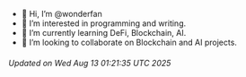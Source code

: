 - 👋 Hi, I’m @wonderfan
- 👀 I’m interested in programming and writing.
- 🌱 I’m currently learning DeFi, Blockchain, AI.
- 💞️ I’m looking to collaborate on Blockchain and AI projects.

###### Updated on Wed Aug 13 01:21:35 UTC 2025

